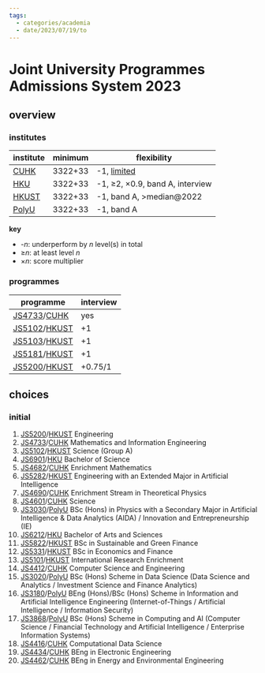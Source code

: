 ```yaml
---
tags:
  - categories/academia
  - date/2023/07/19/to
---
```


# Joint University Programmes Admissions System 2023

[CUHK]: https://www.jupas.edu.hk/en/programmes-offered/cuhk/
[HKU]: https://www.jupas.edu.hk/en/programmes-offered/hku/
[HKUST]: https://www.jupas.edu.hk/en/programmes-offered/hkust/
[JS3020]: https://www.jupas.edu.hk/en/programme/polyu/JS3020/
[JS3030]: https://www.jupas.edu.hk/en/programme/polyu/JS3030/
[JS3180]: https://www.jupas.edu.hk/en/programme/polyu/JS3180/
[JS3868]: https://www.jupas.edu.hk/en/programme/polyu/JS3868/
[JS4412]: https://www.jupas.edu.hk/en/programme/cuhk/JS4412/
[JS4416]: https://www.jupas.edu.hk/en/programme/cuhk/JS4416/
[JS4434]: https://www.jupas.edu.hk/en/programme/cuhk/JS4434/
[JS4462]: https://www.jupas.edu.hk/en/programme/cuhk/JS4462/
[JS4601]: https://www.jupas.edu.hk/en/programme/cuhk/JS4601/
[JS4682]: https://www.jupas.edu.hk/en/programme/cuhk/JS4682/
[JS4690]: https://www.jupas.edu.hk/en/programme/cuhk/JS4690/
[JS4733]: https://www.jupas.edu.hk/en/programme/cuhk/JS4733/
[JS5101]: https://www.jupas.edu.hk/en/programme/hkust/JS5101/
[JS5102]: https://www.jupas.edu.hk/en/programme/hkust/JS5102/
[JS5103]: https://www.jupas.edu.hk/en/programme/hkust/JS5103/
[JS5181]: https://www.jupas.edu.hk/en/programme/hkust/JS5181/
[JS5200]: https://www.jupas.edu.hk/en/programme/hkust/JS5200/
[JS5282]: https://www.jupas.edu.hk/en/programme/hkust/JS5282/
[JS5331]: https://www.jupas.edu.hk/en/programme/hkust/JS5331/
[JS5822]: https://www.jupas.edu.hk/en/programme/hkust/JS5822/
[JS6212]: https://www.jupas.edu.hk/en/programme/hku/JS6212/
[JS6901]: https://www.jupas.edu.hk/en/programme/hku/JS6901/
[PolyU]: https://www.jupas.edu.hk/en/programmes-offered/polyu/

## overview

### institutes

| institute | minimum | flexibility |
|-|-|-|
| [CUHK] | 3322+33 | -1, [limited](https://www.cuhk.edu.hk/adm/jupas/flexible_admission_arrangement_2023.pdf) |
| [HKU] | 3322+33 | -1, ≥2, ×0.9, band A, interview |
| [HKUST] | 3322+33 | -1, band A, >median@2022 |
| [PolyU] | 3322+33 | -1, band A |

__key__
- -_n_: underperform by _n_ level(s) in total
- ≥_n_: at least level _n_
- ×_n_: score multiplier

### programmes

| programme | interview |
|-|-|
| [JS4733]/[CUHK] | yes |
| [JS5102]/[HKUST] | +1 |
| [JS5103]/[HKUST] | +1 |
| [JS5181]/[HKUST] | +1 |
| [JS5200]/[HKUST] | +0.75/1 |

## choices

### initial

1. [JS5200]/[HKUST] Engineering
2. [JS4733]/[CUHK] Mathematics and Information Engineering
3. [JS5102]/[HKUST] Science (Group A)
4. [JS6901]/[HKU] Bachelor of Science
5. [JS4682]/[CUHK] Enrichment Mathematics
6. [JS5282]/[HKUST] Engineering with an Extended Major in Artificial Intelligence
7. [JS4690]/[CUHK] Enrichment Stream in Theoretical Physics
8. [JS4601]/[CUHK] Science
9. [JS3030]/[PolyU] BSc (Hons) in Physics with a Secondary Major in Artificial Intelligence & Data Analytics (AIDA) / Innovation and Entrepreneurship (IE)
10. [JS6212]/[HKU] Bachelor of Arts and Sciences
11. [JS5822]/[HKUST] BSc in Sustainable and Green Finance
12. [JS5331]/[HKUST] BSc in Economics and Finance
13. [JS5101]/[HKUST] International Research Enrichment
14. [JS4412]/[CUHK] Computer Science and Engineering
15. [JS3020]/[PolyU] BSc (Hons) Scheme in Data Science (Data Science and Analytics / Investment Science and Finance Analytics)
16. [JS3180]/[PolyU] BEng (Hons)/BSc (Hons) Scheme in Information and Artificial Intelligence Engineering (Internet-of-Things / Artificial Intelligence / Information Security)
17. [JS3868]/[PolyU] BSc (Hons) Scheme in Computing and AI (Computer Science / Financial Technology and Artificial Intelligence / Enterprise Information Systems)
18. [JS4416]/[CUHK] Computational Data Science
19. [JS4434]/[CUHK] BEng in Electronic Engineering
20. [JS4462]/[CUHK] BEng in Energy and Environmental Engineering

